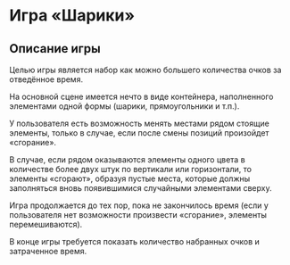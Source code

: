 # Игра «Шарики»

## Описание игры

Целью игры является набор как можно большего количества очков за отведённое время.

На основной сцене имеется нечто в виде контейнера, наполненного элементами одной формы (шарики, прямоугольники и т.п.).

У пользователя есть возможность менять местами рядом стоящие элементы, только в случае, если после смены позиций произойдет «сгорание».

В случае, если рядом оказываются элементы одного цвета в количестве более двух штук по вертикали или горизонтали, то элементы «сгорают», образуя пустые места, которые должны заполняться вновь появившимися случайными элементами сверху.

Игра продолжается до тех пор, пока не закончилось время (если у пользователя нет возможности произвести «сгорание», элементы перемешиваются).

В конце игры требуется показать количество набранных очков и затраченное время.
